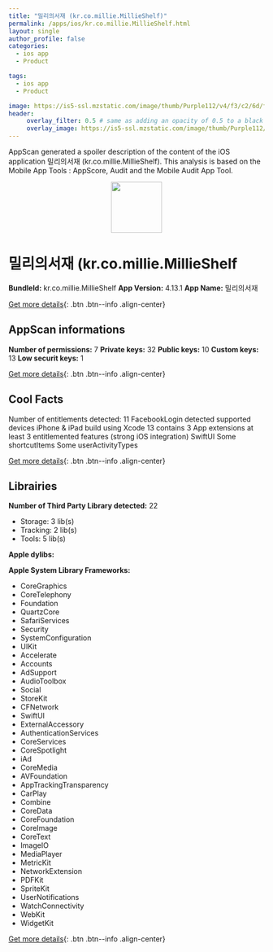 ```yaml
---
title: "밀리의서재 (kr.co.millie.MillieShelf)"
permalink: /apps/ios/kr.co.millie.MillieShelf.html
layout: single
author_profile: false
categories: 
  - ios app 
  - Product 

tags: 
  - ios app 
  - Product 

image: https://is5-ssl.mzstatic.com/image/thumb/Purple112/v4/f3/c2/6d/f3c26d81-923e-2d7f-2bcc-672b35cde883/AppIcon-0-1x_U007emarketing-0-4-0-85-220.png/512x512bb.jpg
header: 
     overlay_filter: 0.5 # same as adding an opacity of 0.5 to a black background
     overlay_image: https://is5-ssl.mzstatic.com/image/thumb/Purple112/v4/f3/c2/6d/f3c26d81-923e-2d7f-2bcc-672b35cde883/AppIcon-0-1x_U007emarketing-0-4-0-85-220.png/512x512bb.jpg
---
```

AppScan generated a spoiler description of the content of the iOS application 밀리의서재 (kr.co.millie.MillieShelf). This analysis is based on the Mobile App Tools : AppScore, Audit and the Mobile Audit App Tool.

  
  
<div style="text-align: center;"><img src="https://is5-ssl.mzstatic.com/image/thumb/Purple112/v4/f3/c2/6d/f3c26d81-923e-2d7f-2bcc-672b35cde883/AppIcon-0-1x_U007emarketing-0-4-0-85-220.png/512x512bb.jpg" width="100" height="100"></div>  
  
# 밀리의서재 (kr.co.millie.MillieShelf

**BundleId:** kr.co.millie.MillieShelf
**App Version:** 4.13.1
**App Name:** 밀리의서재


[Get more details](/pricing.html){: .btn .btn--info .align-center}  
  
## AppScan informations 

**Number of permissions:** 7
**Private keys:** 32
**Public keys:** 10
**Custom keys:** 13
**Low securit keys:** 1
  
[Get more details](/pricing.html){: .btn .btn--info .align-center}

## Cool Facts

Number of entitlements detected: 11
FacebookLogin detected
supported devices iPhone & iPad
build using Xcode 13
contains 3 App extensions
at least 3 entitlemented features (strong iOS integration)
SwiftUI
Some shortcutItems 
Some userActivityTypes
  
[Get more details](/pricing.html){: .btn .btn--info .align-center}

## Librairies 
**Number of Third Party Library detected:** 22
- Storage: 3 lib(s)
- Tracking: 2 lib(s)
- Tools: 5 lib(s)

**Apple dylibs:**


**Apple System Library Frameworks:**
- CoreGraphics
- CoreTelephony
- Foundation
- QuartzCore
- SafariServices
- Security
- SystemConfiguration
- UIKit
- Accelerate
- Accounts
- AdSupport
- AudioToolbox
- Social
- StoreKit
- CFNetwork
- SwiftUI
- ExternalAccessory
- AuthenticationServices
- CoreServices
- CoreSpotlight
- iAd
- CoreMedia
- AVFoundation
- AppTrackingTransparency
- CarPlay
- Combine
- CoreData
- CoreFoundation
- CoreImage
- CoreText
- ImageIO
- MediaPlayer
- MetricKit
- NetworkExtension
- PDFKit
- SpriteKit
- UserNotifications
- WatchConnectivity
- WebKit
- WidgetKit


  
[Get more details](/pricing.html){: .btn .btn--info .align-center}

